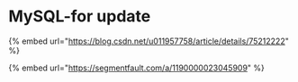 # MySQL-for update

{% embed url="https://blog.csdn.net/u011957758/article/details/75212222" %}

{% embed url="https://segmentfault.com/a/1190000023045909" %}
